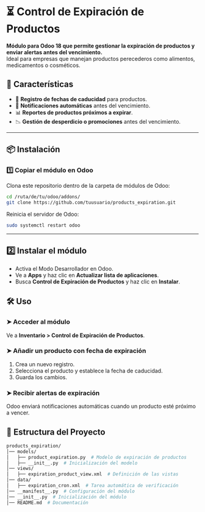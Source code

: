 # ⏳ Control de Expiración de Productos

**Módulo para Odoo 18 que permite gestionar la expiración de productos y enviar alertas antes del vencimiento.**  
Ideal para empresas que manejan productos perecederos como alimentos, medicamentos o cosméticos.  

## 🚀 Características

- 📅 **Registro de fechas de caducidad** para productos.
- 🔔 **Notificaciones automáticas** antes del vencimiento.
- 📊 **Reportes de productos próximos a expirar**.
- 📉 **Gestión de desperdicio o promociones** antes del vencimiento.

---

## 📦 Instalación

### 1️⃣ **Copiar el módulo en Odoo**
Clona este repositorio dentro de la carpeta de módulos de Odoo:

```bash
cd /ruta/de/tu/odoo/addons/
git clone https://github.com/tuusuario/products_expiration.git
```

Reinicia el servidor de Odoo:

``` bash
sudo systemctl restart odoo
```

---

## 2️⃣ Instalar el módulo

- Activa el Modo Desarrollador en Odoo.
- Ve a **Apps** y haz clic en **Actualizar lista de aplicaciones**.
- Busca **Control de Expiración de Productos** y haz clic en **Instalar**.

## 🛠 Uso

### ➤ Acceder al módulo

Ve a **Inventario > Control de Expiración de Productos**.

### ➤ Añadir un producto con fecha de expiración

1. Crea un nuevo registro.
2. Selecciona el producto y establece la fecha de caducidad.
3. Guarda los cambios.

### ➤ Recibir alertas de expiración

Odoo enviará notificaciones automáticas cuando un producto esté próximo a vencer.

## 📂 Estructura del Proyecto

```bash
products_expiration/
│── models/
│   ├── product_expiration.py  # Modelo de expiración de productos
│   ├── __init__.py  # Inicialización del modelo
│── views/
│   ├── expiration_product_view.xml  # Definición de las vistas
│── data/
│   ├── expiration_cron.xml  # Tarea automática de verificación
│── __manifest__.py  # Configuración del módulo
│── __init__.py  # Inicialización del módulo
│── README.md  # Documentación

